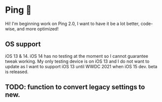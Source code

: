 # Ping 📣
Hi! I'm beginning work on Ping 2.0, I want to have it be a lot better, code-wise, and more optimized! 

## OS support
iOS 13 & 14. iOS 14 has no testing at the moment so I cannot guarantee tweak working. My only testing device is on iOS 13 and I do not want to update as I want to support iOS 13 until WWDC 2021 when iOS 15 dev. beta is released.

## TODO: function to convert legacy settings to new.
